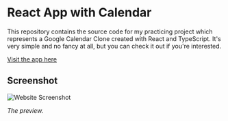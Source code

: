 # React App with Calendar

This repository contains the source code for my practicing project which represents a Google Calendar Clone created with React and TypeScript. It's very simple and no fancy at all, but you can check it out if you're interested.

[Visit the app here](https://google-calendar-react-coral.vercel.app/)

## Screenshot

![Website Screenshot](screenshot.webp)

*The preview.*